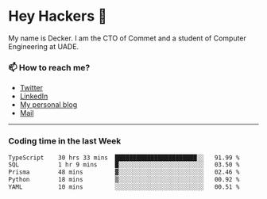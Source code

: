# Hey Hackers 👋

My name is Decker. I am the CTO of Commet and a student of Computer Engineering at UADE.

### 📫 How to reach me?
- [Twitter](https://x.com/0xDecker) 
- [LinkedIn](https://www.linkedin.com/in/decker-urbano/) 
- [My personal blog](http://decker.sh) 
- [Mail](mailto:me@decker.sh)

---

### Coding time in the last Week

<!--START_SECTION:waka-->

```txt
TypeScript    30 hrs 33 mins  ███████████████████████░░   91.99 %
SQL           1 hr 9 mins     █░░░░░░░░░░░░░░░░░░░░░░░░   03.50 %
Prisma        48 mins         ▓░░░░░░░░░░░░░░░░░░░░░░░░   02.46 %
Python        18 mins         ▒░░░░░░░░░░░░░░░░░░░░░░░░   00.92 %
YAML          10 mins         ░░░░░░░░░░░░░░░░░░░░░░░░░   00.51 %
```

<!--END_SECTION:waka-->
